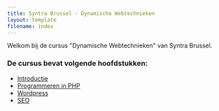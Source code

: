 ```yaml
---
title: Syntra Brussel - Dynamische Webtechnieken
layout: template
filename: index
--- 
```

Welkom bij de cursus "Dynamische Webtechnieken" van Syntra Brussel.

<div class="links">
    <h3>De cursus bevat volgende hoofdstukken:</h3>
    <ul>
        <li><a href="{{ '/introductie' | relative_url}}">Introductie</a></li>
        <li><a href="{{ '/programmeren' | relative_url}}">Programmeren in PHP</a></li>
        <li><a href="{{ '/wordpress' | relative_url}}">Wordpress</a></li>
        <li><a href="{{ '/seo' | relative_url}}">SEO</a></li>
    </ul>    
</div>